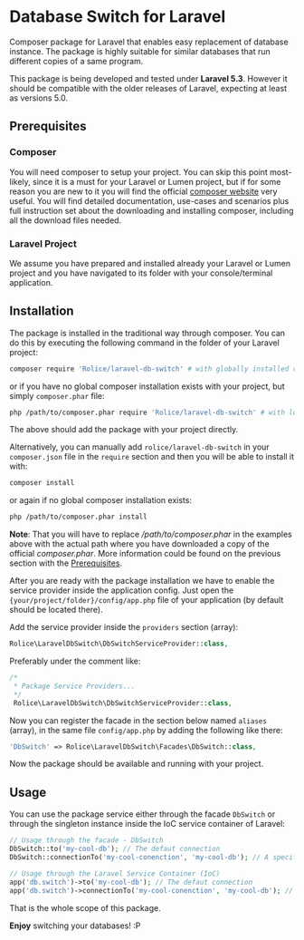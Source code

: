 # Database Switch for Laravel
Composer package for Laravel that enables easy replacement of database instance.
The package is highly suitable for similar databases that run different copies of a same program.

This package is being developed and tested under **Laravel 5.3**. However it should be compatible with the older releases
of Laravel, expecting at least as versions 5.0.

## Prerequisites

### Composer
You will need composer to setup your project. You can skip this point most-likely, since it is a must for your Laravel
or Lumen project, but if for some reason you are new to it you will find the official
[composer website](http://getcomposer.org/) very useful. You will find detailed documentation, use-cases and scenarios
plus full instruction set about the downloading and installing composer, including all the download files needed.

### Laravel Project
We assume you have prepared and installed already your Laravel or Lumen project and you have navigated to its folder
with your console/terminal application.

## Installation
The package is installed in the traditional way through composer. You can do this by executing the following command
in the folder of your Laravel project:

```sh
composer require 'Rolice/laravel-db-switch' # with globally installed composer
```

or if you have no global composer installation exists with your project, but simply `composer.phar` file:

```sh
php /path/to/composer.phar require 'Rolice/laravel-db-switch' # with local composer.phar file
```

The above should add the package with your project directly.

Alternatively, you can manually add `rolice/laravel-db-switch` in your `composer.json` file in the `require` section and then  you will be able to install it with:

```sh
composer install
```

or again if no global composer installation exists:

```sh
php /path/to/composer.phar install
```

**Note**: That you will have to replace */path/to/composer.phar* in the examples above with the actual path where you
have downloaded a copy of the official *composer.phar*. More information could be found on the previous  section with
the [Prerequisites](##Prerequisites).

After you are ready with the package installation we have to enable the service provider inside the application config.
Just open the `{your/project/folder}/config/app.php` file of your application (by default should be located there).

Add the service provider inside the `providers` section (array):

```php
Rolice\LaravelDbSwitch\DbSwitchServiceProvider::class,
```

Preferably under the comment like:

```php
/*
 * Package Service Providers...
 */
 Rolice\LaravelDbSwitch\DbSwitchServiceProvider::class,
```

Now you can register the facade in the section below named `aliases` (array), in the same file `config/app.php` by
adding the following like there:

```php
'DbSwitch' => Rolice\LaravelDbSwitch\Facades\DbSwitch::class,
```

Now the package should be available and running with your project.

## Usage
You can use the package service either through the facade `DbSwitch` or through the singleton instance inside the IoC
service container of Laravel:

```php
// Usage through the facade - DbSwitch
DbSwitch::to('my-cool-db'); // The defaut connection
DbSwitch::connectionTo('my-cool-conenction', 'my-cool-db'); // A specific connection database

// Usage through the Laravel Service Container (IoC)
app('db.switch')->to('my-cool-db'); // The defaut connection
app('db.switch')->connectionTo('my-cool-conenction', 'my-cool-db'); // A specific connection database
```

That is the whole scope of this package.

**Enjoy** switching your databases! :P
